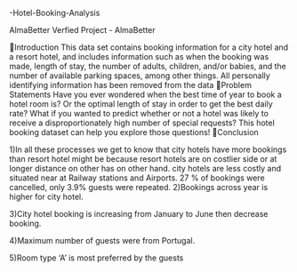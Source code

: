 -Hotel-Booking-Analysis

AlmaBetter Verfied Project - AlmaBetter

📖Introduction
This data set contains booking information for a city hotel and a resort hotel, and includes information such as when the booking was made, length of stay, the number of adults, children, and/or babies, and the number of available parking spaces, among other things. All personally identifying information has been removed from the data
📖Problem Statements
Have you ever wondered when the best time of year to book a hotel room is? Or the optimal length of stay in order to get the best daily rate? What if you wanted to predict whether or not a hotel was likely to receive a disproportionately high number of special requests? This hotel booking dataset can help you explore those questions!
📖Conclusion

1)In all these processes we get to know that city hotels have more bookings than resort hotel might be because resort hotels are on costlier side or at longer distance on other has on other hand. city hotels are less costly and situated near at Railway stations and Airports. 27 % of bookings were cancelled, only 3.9% guests were repeated.
2)Bookings across year is higher for city hotel.

3)City hotel booking is increasing from January to June then decrease booking.

4)Maximum number of guests were from Portugal.

5)Room type ‘A’ is most preferred by the guests
